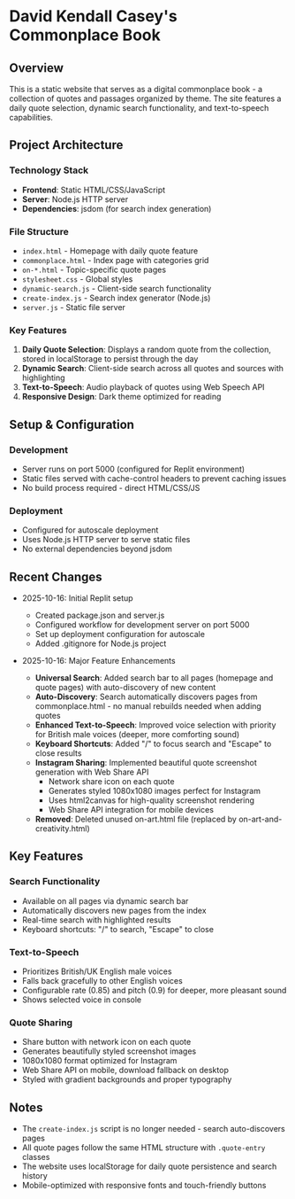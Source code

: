 # David Kendall Casey's Commonplace Book

## Overview
This is a static website that serves as a digital commonplace book - a collection of quotes and passages organized by theme. The site features a daily quote selection, dynamic search functionality, and text-to-speech capabilities.

## Project Architecture

### Technology Stack
- **Frontend**: Static HTML/CSS/JavaScript
- **Server**: Node.js HTTP server
- **Dependencies**: jsdom (for search index generation)

### File Structure
- `index.html` - Homepage with daily quote feature
- `commonplace.html` - Index page with categories grid
- `on-*.html` - Topic-specific quote pages
- `stylesheet.css` - Global styles
- `dynamic-search.js` - Client-side search functionality
- `create-index.js` - Search index generator (Node.js)
- `server.js` - Static file server

### Key Features
1. **Daily Quote Selection**: Displays a random quote from the collection, stored in localStorage to persist through the day
2. **Dynamic Search**: Client-side search across all quotes and sources with highlighting
3. **Text-to-Speech**: Audio playback of quotes using Web Speech API
4. **Responsive Design**: Dark theme optimized for reading

## Setup & Configuration

### Development
- Server runs on port 5000 (configured for Replit environment)
- Static files served with cache-control headers to prevent caching issues
- No build process required - direct HTML/CSS/JS

### Deployment
- Configured for autoscale deployment
- Uses Node.js HTTP server to serve static files
- No external dependencies beyond jsdom

## Recent Changes
- 2025-10-16: Initial Replit setup
  - Created package.json and server.js
  - Configured workflow for development server on port 5000
  - Set up deployment configuration for autoscale
  - Added .gitignore for Node.js project

- 2025-10-16: Major Feature Enhancements
  - **Universal Search**: Added search bar to all pages (homepage and quote pages) with auto-discovery of new content
  - **Auto-Discovery**: Search automatically discovers pages from commonplace.html - no manual rebuilds needed when adding quotes
  - **Enhanced Text-to-Speech**: Improved voice selection with priority for British male voices (deeper, more comforting sound)
  - **Keyboard Shortcuts**: Added "/" to focus search and "Escape" to close results
  - **Instagram Sharing**: Implemented beautiful quote screenshot generation with Web Share API
    - Network share icon on each quote
    - Generates styled 1080x1080 images perfect for Instagram
    - Uses html2canvas for high-quality screenshot rendering
    - Web Share API integration for mobile devices
  - **Removed**: Deleted unused on-art.html file (replaced by on-art-and-creativity.html)

## Key Features

### Search Functionality
- Available on all pages via dynamic search bar
- Automatically discovers new pages from the index
- Real-time search with highlighted results
- Keyboard shortcuts: "/" to search, "Escape" to close

### Text-to-Speech
- Prioritizes British/UK English male voices
- Falls back gracefully to other English voices
- Configurable rate (0.85) and pitch (0.9) for deeper, more pleasant sound
- Shows selected voice in console

### Quote Sharing
- Share button with network icon on each quote
- Generates beautifully styled screenshot images
- 1080x1080 format optimized for Instagram
- Web Share API on mobile, download fallback on desktop
- Styled with gradient backgrounds and proper typography

## Notes
- The `create-index.js` script is no longer needed - search auto-discovers pages
- All quote pages follow the same HTML structure with `.quote-entry` classes
- The website uses localStorage for daily quote persistence and search history
- Mobile-optimized with responsive fonts and touch-friendly buttons
